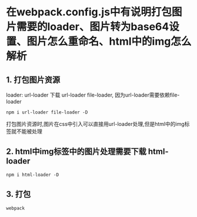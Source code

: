 # 在webpack.config.js中有说明打包图片需要的loader、图片转为base64设置、图片怎么重命名、html中的img怎么解析
## 1. 打包图片资源
loader: url-loader
下载 url-loader file-loader, 因为url-loader需要依赖file-loader
```
npm i url-loader file-loader -D
```
打包图片资源时,图片在css中引入可以直接用url-loader处理,但是html中的img标签就不能被处理
## 2. html中img标签中的图片处理需要下载 html-loader
   ```
   npm i html-loader -D
   ```
## 3. 打包
   ```
  webpack
   ```
 
